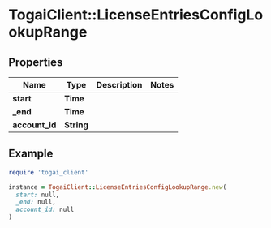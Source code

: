 # TogaiClient::LicenseEntriesConfigLookupRange

## Properties

| Name | Type | Description | Notes |
| ---- | ---- | ----------- | ----- |
| **start** | **Time** |  |  |
| **_end** | **Time** |  |  |
| **account_id** | **String** |  |  |

## Example

```ruby
require 'togai_client'

instance = TogaiClient::LicenseEntriesConfigLookupRange.new(
  start: null,
  _end: null,
  account_id: null
)
```

